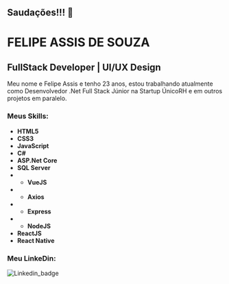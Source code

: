 ## Saudações!!! :wave: ##  

# **FELIPE ASSIS DE SOUZA** #

## **FullStack Developer | UI/UX Design** ##

Meu nome e Felipe Assis e tenho 23 anos, estou trabalhando atualmente como Desenvolvedor .Net Full Stack Júnior na Startup ÚnicoRH e em outros projetos em paralelo.

### **Meus Skills:** ###

* **HTML5**
* **CSS3**
* **JavaScript**
* **C#**
* **ASP.Net Core**
* **SQL Server**
* * **VueJS**
* * **Axios**
* * **Express**
* * **NodeJS**
* **ReactJS**
* **React Native**

### Meu LinkeDin: ###

![Linkedin_badge](https://img.shields.io/badge/-LinkedIn-blue?style=flat-square&logo=linkedin&logoColor=white&https://www.linkedin.com/in/felipe-assis-de-souza-8a810515b)
